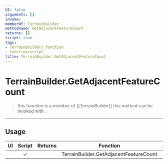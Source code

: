 ```yaml
---
UI: false
arguments: []
invoke: .
memberOf: TerrainBuilder
methodname: GetAdjacentFeatureCount
returns: []
script: true
tags:
- TerrainBuilder/_function
- function/script
title: TerrainBuilder.GetAdjacentFeatureCount
---
```

# TerrainBuilder.GetAdjacentFeatureCount
> this function is a member of [[TerrainBuilder]]
> this method can be invoked with `.`
-----
## Usage
|  UI | Script | Returns | Function | Arguments |
|:---:|:------:|-------:|:--------:|:---------|
| |✓||TerrainBuilder.GetAdjacentFeatureCount||
